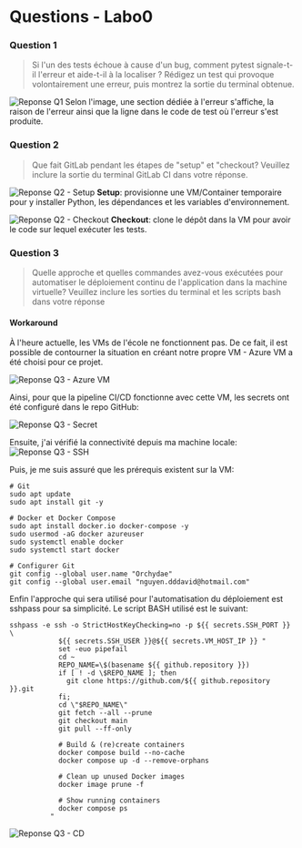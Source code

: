 # Questions - Labo0

### Question 1
> Si l'un des tests échoue à cause d'un bug, comment pytest signale-t-il l'erreur et aide-t-il à la localiser ? Rédigez un test qui provoque volontairement une erreur, puis montrez la sortie du terminal obtenue.

![Reponse Q1](repQ1.png)
Selon l'image, une section dédiée à l'erreur s'affiche, la raison de l'erreur ainsi que la ligne dans le code de test où l'erreur s'est produite.

### Question 2
> Que fait GitLab pendant les étapes de "setup" et "checkout? Veuillez inclure la sortie du terminal GitLab CI dans votre réponse.

![Reponse Q2 - Setup](repQ2_Setup.png)
<b>Setup</b>: provisionne une VM/Container temporaire pour y installer Python, les dépendances et les variables d'environnement.

![Reponse Q2 - Checkout](reqQ2_Checkout.png)
<b>Checkout</b>: clone le dépôt dans la VM pour avoir le code sur lequel exécuter les tests.

### Question 3
> Quelle approche et quelles commandes avez-vous exécutées pour automatiser le déploiement continu de l'application dans la machine virtuelle? Veuillez inclure les sorties du terminal et les scripts bash dans votre réponse

#### Workaround
À l'heure actuelle, les VMs de l'école ne fonctionnent pas. De ce fait, il est possible de contourner la situation en créant notre propre VM - Azure VM a été choisi pour ce projet. 

![Reponse Q3 - Azure VM](repQ3_azurevm.png)

Ainsi, pour que la pipeline CI/CD fonctionne avec cette VM, les secrets ont été configuré dans le repo GitHub:

![Reponse Q3 - Secret](repQ3_secrets.png)

Ensuite, j'ai vérifié la connectivité depuis ma machine locale:
![Reponse Q3 - SSH](repQ3_ssh.png)

Puis, je me suis assuré que les prérequis existent sur la VM:
```
# Git
sudo apt update
sudo apt install git -y

# Docker et Docker Compose
sudo apt install docker.io docker-compose -y
sudo usermod -aG docker azureuser
sudo systemctl enable docker
sudo systemctl start docker

# Configurer Git
git config --global user.name "Orchydae"
git config --global user.email "nguyen.dddavid@hotmail.com"
```

Enfin l'approche qui sera utilisé pour l'automatisation du déploiement est sshpass pour sa simplicité. Le script BASH utilisé est le suivant:
```
sshpass -e ssh -o StrictHostKeyChecking=no -p ${{ secrets.SSH_PORT }} \
            ${{ secrets.SSH_USER }}@${{ secrets.VM_HOST_IP }} "
            set -euo pipefail
            cd ~
            REPO_NAME=\$(basename ${{ github.repository }})
            if [ ! -d \$REPO_NAME ]; then
              git clone https://github.com/${{ github.repository }}.git
            fi;
            cd \"$REPO_NAME\"
            git fetch --all --prune
            git checkout main
            git pull --ff-only

            # Build & (re)create containers
            docker compose build --no-cache
            docker compose up -d --remove-orphans

            # Clean up unused Docker images
            docker image prune -f

            # Show running containers
            docker compose ps
          "
```

![Reponse Q3 - CD](repQ3_cd.png)
